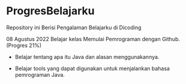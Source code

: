 # ProgresBelajarku
Repository ini Berisi Pengalaman Belajarku di Dicoding

08 Agustus 2022
Belajar kelas Memulai Pemrograman dengan Github. (Progres 21%)

* Belajar tentang apa itu Java dan alasan menggunakannya.

* Belajar tools yang dapat digunakan untuk menjalankan bahasa pemrograman Java.
